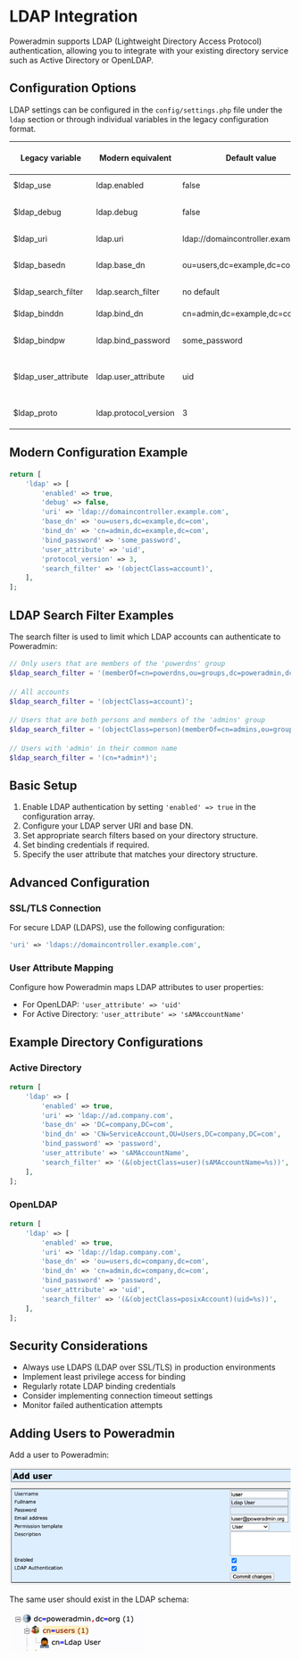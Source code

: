 # LDAP Integration

Poweradmin supports LDAP (Lightweight Directory Access Protocol) authentication, allowing you to integrate with your existing directory service such as Active Directory or OpenLDAP.

## Configuration Options

LDAP settings can be configured in the `config/settings.php` file under the `ldap` section or through individual variables in the legacy configuration format.

| Legacy variable | Modern equivalent | Default value | Description | Added in version |
|----------------|-------------------|---------------|-------------|-----------------|
| $ldap_use | ldap.enabled | false | Enable LDAP authentication | 2.1.7 |
| $ldap_debug | ldap.debug | false | Enable debug for LDAP connection | 2.1.7 |
| $ldap_uri | ldap.uri | ldap://domaincontroller.example.com | LDAP server URI | 2.1.7 |
| $ldap_basedn | ldap.base_dn | ou=users,dc=example,dc=com | The top level of the LDAP directory tree | 2.1.7 |
| $ldap_search_filter | ldap.search_filter | no default | Filter for LDAP search | 2.1.7 |
| $ldap_binddn | ldap.bind_dn | cn=admin,dc=example,dc=com | LDAP user for binding | 2.1.7 |
| $ldap_bindpw | ldap.bind_password | some_password | Password for LDAP binding user | 2.1.7 |
| $ldap_user_attribute | ldap.user_attribute | uid | Username attribute used in LDAP search filter | 2.1.7 |
| $ldap_proto | ldap.protocol_version | 3 | LDAP protocol version | 2.1.7 |

## Modern Configuration Example

```php
return [
    'ldap' => [
        'enabled' => true,
        'debug' => false,
        'uri' => 'ldap://domaincontroller.example.com',
        'base_dn' => 'ou=users,dc=example,dc=com',
        'bind_dn' => 'cn=admin,dc=example,dc=com',
        'bind_password' => 'some_password',
        'user_attribute' => 'uid',
        'protocol_version' => 3,
        'search_filter' => '(objectClass=account)',
    ],
];
```

## LDAP Search Filter Examples

The search filter is used to limit which LDAP accounts can authenticate to Poweradmin:

```php
// Only users that are members of the 'powerdns' group
$ldap_search_filter = '(memberOf=cn=powerdns,ou=groups,dc=poweradmin,dc=org)';

// All accounts
$ldap_search_filter = '(objectClass=account)';

// Users that are both persons and members of the 'admins' group
$ldap_search_filter = '(objectClass=person)(memberOf=cn=admins,ou=groups,dc=poweradmin,dc=org)';

// Users with 'admin' in their common name
$ldap_search_filter = '(cn=*admin*)';
```

## Basic Setup

1. Enable LDAP authentication by setting `'enabled' => true` in the configuration array.
2. Configure your LDAP server URI and base DN.
3. Set appropriate search filters based on your directory structure.
4. Set binding credentials if required.
5. Specify the user attribute that matches your directory structure.

## Advanced Configuration

### SSL/TLS Connection

For secure LDAP (LDAPS), use the following configuration:

```php
'uri' => 'ldaps://domaincontroller.example.com',
```

### User Attribute Mapping

Configure how Poweradmin maps LDAP attributes to user properties:

- For OpenLDAP: `'user_attribute' => 'uid'`
- For Active Directory: `'user_attribute' => 'sAMAccountName'`

## Example Directory Configurations

### Active Directory

```php
return [
    'ldap' => [
        'enabled' => true,
        'uri' => 'ldap://ad.company.com',
        'base_dn' => 'DC=company,DC=com',
        'bind_dn' => 'CN=ServiceAccount,OU=Users,DC=company,DC=com',
        'bind_password' => 'password',
        'user_attribute' => 'sAMAccountName',
        'search_filter' => '(&(objectClass=user)(sAMAccountName=%s))',
    ],
];
```

### OpenLDAP

```php
return [
    'ldap' => [
        'enabled' => true,
        'uri' => 'ldap://ldap.company.com',
        'base_dn' => 'ou=users,dc=company,dc=com',
        'bind_dn' => 'cn=admin,dc=company,dc=com',
        'bind_password' => 'password',
        'user_attribute' => 'uid',
        'search_filter' => '(&(objectClass=posixAccount)(uid=%s))',
    ],
];
```

## Security Considerations

- Always use LDAPS (LDAP over SSL/TLS) in production environments
- Implement least privilege access for binding
- Regularly rotate LDAP binding credentials
- Consider implementing connection timeout settings
- Monitor failed authentication attempts

## Adding Users to Poweradmin

Add a user to Poweradmin:

![Poweradmin LDAP User](../../screenshots/pwa_ldap.png)

The same user should exist in the LDAP schema:

![OpenLDAP User](../../screenshots/openldap.png)